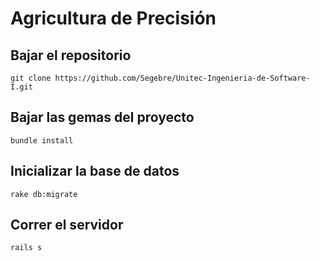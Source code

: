 # Agricultura de Precisión

## Bajar el repositorio
```
git clone https://github.com/Segebre/Unitec-Ingenieria-de-Software-I.git
```

## Bajar las gemas del proyecto
```
bundle install
```

## Inicializar la base de datos
```
rake db:migrate
```

## Correr el servidor
```
rails s
```
